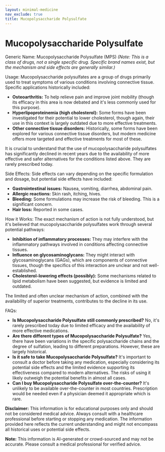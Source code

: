```yaml
---
layout: minimal-medicine
nav_exclude: true
title: Mucopolysaccharide Polysulfate
---
```


# Mucopolysaccharide Polysulfate

Generic Name:  Mucopolysaccharide Polysulfate (MPS)  *(Note: This is a class of drugs, not a single specific drug.  Specific brand names exist, but the mechanism and side effects are generally similar.)*

Usage:  Mucopolysaccharide polysulfates are a group of drugs primarily used to treat symptoms of various conditions involving connective tissue.  Specific applications historically included:

* **Osteoarthritis:** To help relieve pain and improve joint mobility (though its efficacy in this area is now debated and it's less commonly used for this purpose).
* **Hyperlipoproteinemia (high cholesterol):**  Some forms have been investigated for their potential to lower cholesterol, though again, their use in this context is largely outdated due to more effective treatments.
* **Other connective tissue disorders:** Historically, some forms have been explored for various connective tissue disorders, but modern medicine offers more targeted and effective treatments for most of these.

It is crucial to understand that the use of mucopolysaccharide polysulfates has significantly declined in recent years due to the availability of more effective and safer alternatives for the conditions listed above.  They are rarely prescribed today.

Side Effects:  Side effects can vary depending on the specific formulation and dosage, but potential side effects have included:

* **Gastrointestinal issues:**  Nausea, vomiting, diarrhea, abdominal pain.
* **Allergic reactions:** Skin rash, itching, hives.
* **Bleeding:**  Some formulations may increase the risk of bleeding.  This is a significant concern.
* **Hair loss:**  Reported in some cases.


How it Works:  The exact mechanism of action is not fully understood, but it's believed that mucopolysaccharide polysulfates work through several potential pathways:

* **Inhibition of inflammatory processes:** They may interfere with the inflammatory pathways involved in conditions affecting connective tissues.
* **Influence on glycosaminoglycans:** They might interact with glycosaminoglycans (GAGs), which are components of connective tissues, though the specifics of this interaction are unclear and not well-established.
* **Cholesterol-lowering effects (possibly):**  Some mechanisms related to lipid metabolism have been suggested, but evidence is limited and outdated.

The limited and often unclear mechanism of action, combined with the availability of superior treatments, contributes to the decline in its use.

FAQs:

* **Is Mucopolysaccharide Polysulfate still commonly prescribed?** No, it's rarely prescribed today due to limited efficacy and the availability of more effective medications.
* **Are there different types of Mucopolysaccharide Polysulfate?** Yes, there have been variations in the specific polysaccharide chains and the degree of sulfation, leading to different preparations.  However, these are largely historical.
* **Is it safe to take Mucopolysaccharide Polysulfate?**  It's important to consult a doctor before taking any medication, especially considering its potential side effects and the limited evidence supporting its effectiveness compared to modern alternatives.  The risks of using it likely outweigh the potential benefits in almost all cases.
* **Can I buy Mucopolysaccharide Polysulfate over-the-counter?**  It's unlikely to be available over-the-counter in most countries.  Prescription would be needed even if a physician deemed it appropriate which is rare.


**Disclaimer:** This information is for educational purposes only and should not be considered medical advice.  Always consult with a healthcare professional before starting or stopping any medication.  The information provided here reflects the current understanding and might not encompass all historical uses or potential side effects.


**Note:** This information is AI-generated or crowd-sourced and may not be accurate. Please consult a medical professional for verified advice.